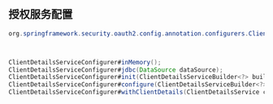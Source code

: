 

## 授权服务配置











```java
org.springframework.security.oauth2.config.annotation.configurers.ClientDetailsServiceConfigurer



ClientDetailsServiceConfigurer#inMemory();
ClientDetailsServiceConfigurer#jdbc(DataSource dataSource);
ClientDetailsServiceConfigurer#init(ClientDetailsServiceBuilder<?> builder);
ClientDetailsServiceConfigurer#configure(ClientDetailsServiceBuilder<?> builder);
ClientDetailsServiceConfigurer#withClientDetails(ClientDetailsService clientDetailsService);
```





































































